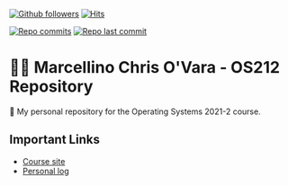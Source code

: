 [![Github followers](https://img.shields.io/github/followers/MarcellinoCO?style=social)](https://github.com/MarcellinoCO)
[![Hits](https://hits.seeyoufarm.com/api/count/incr/badge.svg?url=https%3A%2F%2Fgithub.com%2FMarcellinoCO%2Fos212&count_bg=%2379C83D&title_bg=%23555555&icon=&icon_color=%23E7E7E7&title=visitors&edge_flat=false)](https://github.com/MarcellinoCO/os212)

[![Repo commits](https://badgen.net/github/commits/MarcellinoCO/os212)](https://github.com/MarcellinoCO/os212/commits/master)
[![Repo last commit](https://img.shields.io/github/last-commit/MarcellinoCO/os212)](https://github.com/MarcellinoCO/os212/commits/master)

# 👨‍💻 Marcellino Chris O'Vara - OS212 Repository
📂 My personal repository for the Operating Systems 2021-2 course.

## Important Links
* [Course site](https://os.vlsm.org/)
* [Personal log](https://marcellinoco.github.io/os212/TXT/mylog.txt)
